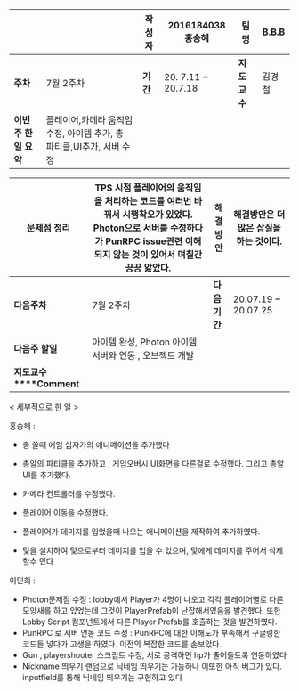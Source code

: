 |                      |                                                              | 작성자   | 2016184038 홍승혜  | **팀명**     | B.B.B  |
| -------------------- | :----------------------------------------------------------- | -------- | ------------------ | ------------ | ------ |
| **주차**             | 7월 2주차                                                    | **기간** | 20. 7.11 ~ 20.7.18 | **지도교수** | 김경철 |
| **이번주 한일 요약** | 플레이어,카메라 움직임 수정, 아이템 추가, 총 파티클,UI추가, 서버 수정 |          |                    |              |        |

| **문제점 정리**         | TPS 시점 플레이어의 움직임을 처리하는 코드를 여러번 바꿔서 시행착오가 있었다. Photon으로 서버를 수정하다가 PunRPC issue관련 이해되지 않는 것이 있어서 며칠간 끙끙 앓았다. | **해결방안** | 해결방안은 더 많은 삽질을 하는 것이다. |
| ----------------------- | ------------------------------------------------------------ | ------------ | -------------------------------------- |
| **다음주차**            | 7월 2주차                                                    | **다음기간** | 20.07.19 ~ 20.07.25                    |
| **다음주 할일**         | 아이템 완성, Photon  아이템 서버와 연동 ,  오브젝트 개발     |              |                                        |
| **지도교수****Comment** |                                                              |              |                                        |

< 세부적으로 한 일 >

홍승혜 :

- 총 쏠때 에임 십자가의 애니메이션을 추가했다

- 총알의 파티클을 추가하고 , 게임오버시 UI화면을 다른걸로 수정했다. 그리고 총알 UI를 추가했다.

- 카메라 컨트롤러를 수정했다.

- 플레이어 이동을 수정했다. 

- 플레이어가 데미지를 입었을때 나오는 애니메이션을 제작하여 추가하였다.

- 덫을 설치하여 덫으로부터 데미지를 입을 수 있으며, 덫에게 데미지를 주어서 삭제할수 있다

  

  

이민희 :

- Photon문제점 수정 : lobby에서 Player가 4명이 나오고 각각 플레이어별로 다른 모양새를 하고 있었는데 그것이 PlayerPrefab이 난잡해서였음을 발견했다. 또한 Lobby Script 컴포넌트에서 다른 Player Prefab를 호출하는 것을 발견하였다. 
- PunRPC 로 서버 연동 코드 수정 : PunRPC에 대한 이해도가 부족해서 구글링한 코드들 넣다가 고생을 하였다. 이전의 복잡한 코드를 손보았다.
- Gun , playershooter 스크립트 수정, 서로 공격하면 hp가 줄어들도록 연동하였다
- Nickname 띄우기 랜덤으로 닉네임 띄우기는 가능하나 이또한 아직 버그가 있다. inputfield를 통해 닉네임 띄우기는 구현하고 있다